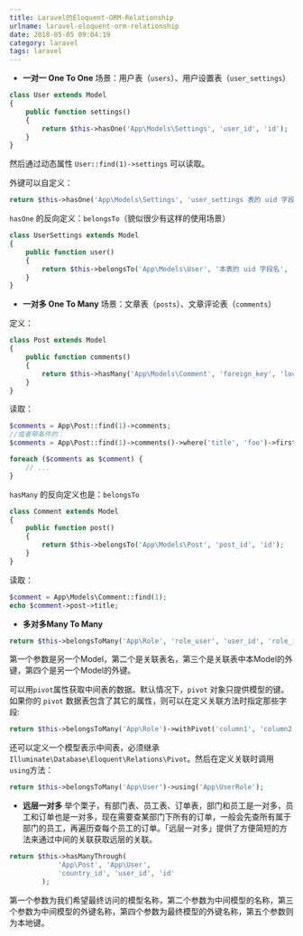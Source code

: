 ```yaml
---
title: Laravel的Eloquent-ORM-Relationship
urlname: laravel-eloquent-orm-relationship
date: 2018-05-05 09:04:19
category: laravel
tags: laravel
---
```

- **一对一 One To One**
场景：用户表（`users`）、用户设置表（`user_settings`）
```php
class User extends Model
{
    public function settings()
    {
        return $this->hasOne('App\Models\Settings', 'user_id', 'id');
    }
}
```
然后通过动态属性 `User::find(1)->settings` 可以读取。

<!-- more -->

外键可以自定义：
```php
return $this->hasOne('App\Models\Settings', 'user_settings 表的 uid 字段名', '本表的 uid 字段名');
```
`hasOne` 的反向定义：`belongsTo`（貌似很少有这样的使用场景）
```php
class UserSettings extends Model
{
    public function user()
    {
        return $this->belongsTo('App\Models\User', '本表的 uid 字段名', 'users 表的 uid 字段名');
    }
}
```

- **一对多 One To Many**
场景：文章表（`posts`）、文章评论表（`comments`）

定义：
```php
class Post extends Model
{
    public function comments()
    {
        return $this->hasMany('App\Models\Comment', 'foreign_key', 'local_key');
    }
}
```
读取：
```php
$comments = App\Post::find(1)->comments;
//或者带条件的：
$comments = App\Post::find(1)->comments()->where('title', 'foo')->first();

foreach ($comments as $comment) {
    // ...
}
```
`hasMany` 的反向定义也是：`belongsTo`
```php
class Comment extends Model
{
    public function post()
    {
        return $this->belongsTo('App\Models\Post', 'post_id', 'id');
    }
}
```
读取：
```php
$comment = App\Models\Comment::find(1);
echo $comment->post->title;
```

- **多对多Many To Many**
```php
return $this->belongsToMany('App\Role', 'role_user', 'user_id', 'role_id');
```
第一个参数是另一个Model，第二个是关联表名，第三个是关联表中本Model的外键，第四个是另一个Model的外键。

可以用`pivot`属性获取中间表的数据。默认情况下，`pivot` 对象只提供模型的键。如果你的 `pivot` 数据表包含了其它的属性，则可以在定义关联方法时指定那些字段:
```php
return $this->belongsToMany('App\Role')->withPivot('column1', 'column2');
```

还可以定义一个模型表示中间表，必须继承`Illuminate\Database\Eloquent\Relations\Pivot`。然后在定义关联时调用`using`方法：
```php
return $this->belongsToMany('App\User')->using('App\UserRole');
```

- **远层一对多**
举个栗子，有部门表、员工表、订单表，部门和员工是一对多，员工和订单也是一对多，现在需要查某部门下所有的订单，一般会先查所有属于部门的员工，再遍历查每个员工的订单。「远层一对多」提供了方便简短的方法来通过中间的关联获取远层的关联。
```php
return $this->hasManyThrough(
            'App\Post', 'App\User',
            'country_id', 'user_id', 'id'
        );
```
第一个参数为我们希望最终访问的模型名称，第二个参数为中间模型的名称，第三个参数为中间模型的外键名称，第四个参数为最终模型的外键名称，第五个参数则为本地键。